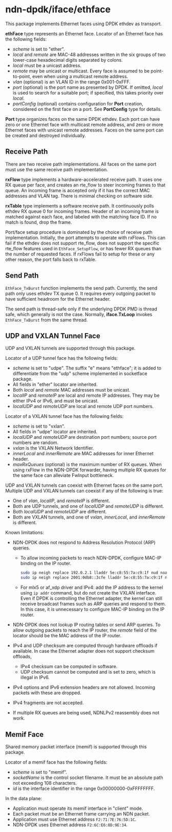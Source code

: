 # ndn-dpdk/iface/ethface

This package implements Ethernet faces using DPDK ethdev as transport.

**ethFace** type represents an Ethernet face.
Locator of an Ethernet face has the following fields:

* *scheme* is set to "ether".
* *local* and *remote* are MAC-48 addresses written in the six groups of two lower-case hexadecimal digits separated by colons.
* *local* must be a unicast address.
* *remote* may be unicast or multicast.
  Every face is assumed to be point-to-point, even when using a multicast remote address.
* *vlan* (optional) is an VLAN ID in the range 0x001-0xFFF.
* *port* (optional) is the port name as presented by DPDK.
  If omitted, *local* is used to search for a suitable port; if specified, this takes priority over *local*.
* *portConfig* (optional) contains configuration for **Port** creation, considered on the first face on a port.
  See **PortConfig** type for details.

**Port** type organizes faces on the same DPDK ethdev.
Each port can have zero or one Ethernet face with multicast remote address, and zero or more Ethernet faces with unicast remote addresses.
Faces on the same port can be created and destroyed individually.

## Receive Path

There are two receive path implementations.
All faces on the same port must use the same receive path implementation.

**rxFlow** type implements a hardware-accelerated receive path.
It uses one RX queue per face, and creates an rte\_flow to steer incoming frames to that queue.
An incoming frame is accepted only if it has the correct MAC addresses and VLAN tag.
There is minimal checking on software side.

**rxTable** type implements a software receive path.
It continuously polls ethdev RX queue 0 for incoming frames.
Header of an incoming frame is matched against each face, and labeled with the matching face ID.
If no match is found, drop the frame.

Port/face setup procedure is dominated by the choice of receive path implementation.
Initially, the port attempts to operate with rxFlows.
This can fail if the ethdev does not support rte\_flow, does not support the specific rte\_flow features used in `EthFace_SetupFlow`, or has fewer RX queues than the number of requested faces.
If rxFlows fail to setup for these or any other reason, the port falls back to rxTable.

## Send Path

`EthFace_TxBurst` function implements the send path.
Currently, the send path only uses ethdev TX queue 0.
It requires every outgoing packet to have sufficient headroom for the Ethernet header.

The send path is thread-safe only if the underlying DPDK PMD is thread safe, which generally is not the case.
Normally, **iface.TxLoop** invokes `EthFace_TxBurst` from the same thread.

## UDP and VXLAN Tunnel Face

UDP and VXLAN tunnels are supported through this package.

Locator of a UDP tunnel face has the following fields:

* *scheme* is set to "udpe".
  The suffix "e" means "ethface"; it is added to differentiate from the "udp" scheme implemented in socketface package.
* All fields in "ether" locator are inherited.
* Both *local* and *remote* MAC addresses must be unicast.
* *localIP* and *remoteIP* are local and remote IP addresses.
  They may be either IPv4 or IPv6, and must be unicast.
* *localUDP* and *remoteUDP* are local and remote UDP port numbers.

Locator of a VXLAN tunnel face has the following fields:

* *scheme* is set to "vxlan".
* All fields in "udpe" locator are inherited.
* *localUDP* and *remoteUDP* are destination port numbers; source port numbers are random.
* *vxlan* is the VXLAN Network Identifier.
* *innerLocal* and *innerRemote* are MAC addresses for inner Ethernet header.
* *maxRxQueues* (optional) is the maximum number of RX queues.
  When using rxFlow in the NDN-DPDK forwarder, having multiple RX queues for the same face can alleviate FwInput bottleneck.

UDP and VXLAN tunnels can coexist with Ethernet faces on the same port.
Multiple UDP and VXLAN tunnels can coexist if any of the following is true:

* One of *vlan*, *localIP*, and *remoteIP* is different.
* Both are UDP tunnels, and one of *localUDP* and *remoteUDP* is different.
* Both *localUDP* and *remoteUDP* are different.
* Both are VXLAN tunnels, and one of *vxlan*, *innerLocal*, and *innerRemote* is different.

Known limitations:

* NDN-DPDK does not respond to Address Resolution Protocol (ARP) queries.

  * To allow incoming packets to reach NDN-DPDK, configure MAC-IP binding on the IP router.

    ```bash
    sudo ip neigh replace 192.0.2.1 lladdr 5e:c8:55:7a:c9:1f nud noarp dev eth1
    sudo ip neigh replace 2001:0db8::3cfe lladdr 5e:c8:55:7a:c9:1f nud noarp dev eth1
    ```

  * For mlx5 or af\_xdp driver and IPv4: add the IP address to the kernel using `ip addr` command, but do not create the VXLAN interface.
    Even if DPDK is controlling the Ethernet adapter, the kernel can still receive broadcast frames such as ARP queries and respond to them.
    In this case, it is unnecessary to configure MAC-IP binding on the IP router.

* NDN-DPDK does not lookup IP routing tables or send ARP queries.
  To allow outgoing packets to reach the IP router, the *remote* field of the locator should be the MAC address of the IP router.

* IPv4 and UDP checksum are computed through hardware offloads if available.
  In case the Ethernet adapter does not support checksum offloads,

  * IPv4 checksum can be computed in software.
  * UDP checksum cannot be computed and is set to zero, which is illegal in IPv6.

* IPv4 options and IPv6 extension headers are not allowed.
  Incoming packets with these are dropped.

* IPv4 fragments are not accepted.

* If multiple RX queues are being used, NDNLPv2 reassembly does not work.

## Memif Face

Shared memory packet interface (memif) is supported through this package.

Locator of a memif face has the following fields:

* *scheme* is set to "memif".
* *socketName* is the control socket filename.
  It must be an absolute path not exceeding 108 characters.
* *id* is the interface identifier in the range 0x00000000-0xFFFFFFFF.

In the data plane:

* Application must operate its memif interface in "client" mode.
* Each packet must be an Ethernet frame carrying an NDN packet.
* Application must use Ethernet address `F2:71:7E:76:5D:1C`.
* NDN-DPDK uses Ethernet address `F2:6C:E6:8D:9E:34`.
